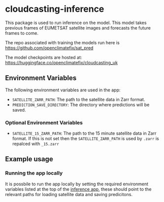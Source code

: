 # cloudcasting-inference

This package is used to run inference on the model. This model takes previous frames of EUMETSAT 
satellite images and forecasts the future frames to come.

The repo associated with training the models run here is https://github.com/openclimatefix/sat_pred

The model checkpoints are hosted at:
https://huggingface.co/openclimatefix/cloudcasting_uk

## Environment Variables

The following environment variables are used in the app:

- `SATELLITE_ZARR_PATH`: The path to the satellite data in Zarr format.
- `PREDICTION_SAVE_DIRECTORY`: The directory where predictions will be saved. 

### Optional Environment Variables

- `SATELLITE_15_ZARR_PATH`: The path to the 15 minute satellite data in Zarr format. If 
this is not set then the `SATELLITE_ZARR_PATH` is used by `.zarr` is repalced with `_15.zarr`

## Example usage

### Running the app locally

It is possbile to run the app locally by setting the required environment variables listed at the
top of the [inference app](src/cloudcasting_inference/app.py), these should point to the relevant 
paths for loading satellite data and saving predicitons.
